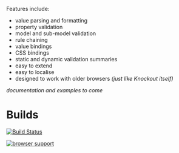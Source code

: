 Features include:

- value parsing and formatting
- property validation
- model and sub-model validation
- rule chaining
- value bindings
- CSS bindings
- static and dynamic validation summaries
- easy to extend
- easy to localise
- designed to work with older browsers _(just like Knockout itself)_

_documentation and examples to come_

Builds
======

[![Build Status](https://travis-ci.org/egrove/valeriejs.png?branch=master)](https://travis-ci.org/egrove/valeriejs)

[![browser support](https://ci.testling.com/egrove/valeriejs.png)](https://ci.testling.com/egrove/valeriejs)
